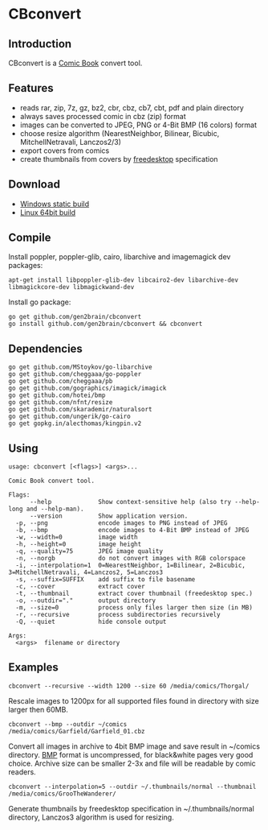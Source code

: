 CBconvert
=========

Introduction
------------

CBconvert is a [Comic Book](http://en.wikipedia.org/wiki/Comic_Book_Archive_file) convert tool.


Features
--------

 - reads rar, zip, 7z, gz, bz2, cbr, cbz, cb7, cbt, pdf and plain directory
 - always saves processed comic in cbz (zip) format
 - images can be converted to JPEG, PNG or 4-Bit BMP (16 colors) format
 - choose resize algorithm (NearestNeighbor, Bilinear, Bicubic, MitchellNetravali, Lanczos2/3)
 - export covers from comics
 - create thumbnails from covers by [freedesktop](http://www.freedesktop.org/wiki/) specification

Download
--------

 - [Windows static build](https://github.com/gen2brain/cbconvert/releases/download/0.1.0/cbconvert-0.1.0.zip)
 - [Linux 64bit build](https://github.com/gen2brain/cbconvert/releases/download/0.1.0/cbconvert-0.1.0.tar.gz)

Compile
-------

Install poppler, poppler-glib, cairo, libarchive and imagemagick dev packages:

    apt-get install libpoppler-glib-dev libcairo2-dev libarchive-dev libmagickcore-dev libmagickwand-dev

Install go package:

    go get github.com/gen2brain/cbconvert
    go install github.com/gen2brain/cbconvert && cbconvert

Dependencies
------------

	go get github.com/MStoykov/go-libarchive
	go get github.com/cheggaaa/go-poppler
	go get github.com/cheggaaa/pb
	go get github.com/gographics/imagick/imagick
	go get github.com/hotei/bmp
	go get github.com/nfnt/resize
	go get github.com/skarademir/naturalsort
	go get github.com/ungerik/go-cairo
    go get gopkg.in/alecthomas/kingpin.v2

Using
-----

    usage: cbconvert [<flags>] <args>...

    Comic Book convert tool.

    Flags:
          --help             Show context-sensitive help (also try --help-long and --help-man).
          --version          Show application version.
      -p, --png              encode images to PNG instead of JPEG
      -b, --bmp              encode images to 4-Bit BMP instead of JPEG
      -w, --width=0          image width
      -h, --height=0         image height
      -q, --quality=75       JPEG image quality
      -n, --norgb            do not convert images with RGB colorspace
      -i, --interpolation=1  0=NearestNeighbor, 1=Bilinear, 2=Bicubic, 3=MitchellNetravali, 4=Lanczos2, 5=Lanczos3
      -s, --suffix=SUFFIX    add suffix to file basename
      -c, --cover            extract cover
      -t, --thumbnail        extract cover thumbnail (freedesktop spec.)
      -o, --outdir="."       output directory
      -m, --size=0           process only files larger then size (in MB)
      -r, --recursive        process subdirectories recursively
      -Q, --quiet            hide console output

    Args:
      <args>  filename or directory


Examples
--------

    cbconvert --recursive --width 1200 --size 60 /media/comics/Thorgal/

Rescale images to 1200px for all supported files found in directory with size larger then 60MB.

    cbconvert --bmp --outdir ~/comics /media/comics/Garfield/Garfield_01.cbz

Convert all images in archive to 4bit BMP image and save result in ~/comics directory. [BMP](http://en.wikipedia.org/wiki/BMP_file_format) format is uncompressed, for black&white pages very good choice. Archive size can be smaller 2-3x and file will be readable by comic readers.

    cbconvert --interpolation=5 --outdir ~/.thumbnails/normal --thumbnail /media/comics/GrooTheWanderer/

Generate thumbnails by freedesktop specification in ~/.thumbnails/normal directory, Lanczos3 algorithm is used for resizing.
